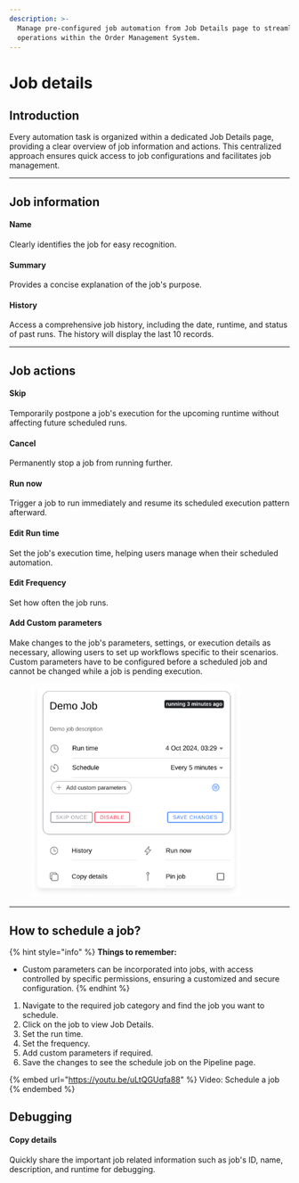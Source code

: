 ```yaml
---
description: >-
  Manage pre-configured job automation from Job Details page to streamline
  operations within the Order Management System.
---
```


# Job details

## Introduction

Every automation task is organized within a dedicated Job Details page, providing a clear overview of job information and actions. This centralized approach ensures quick access to job configurations and facilitates job management.

***

## Job information

#### **Name**

Clearly identifies the job for easy recognition.

#### **Summary**

Provides a concise explanation of the job's purpose.

#### **History**

Access a comprehensive job history, including the date, runtime, and status of past runs. The history will display the last 10 records.

***

## Job actions

#### **Skip**

Temporarily postpone a job's execution for the upcoming runtime without affecting future scheduled runs.

#### Cancel

Permanently stop a job from running further.

#### **Run now**

Trigger a job to run immediately and resume its scheduled execution pattern afterward.

#### **Edit Run time**

Set the job's execution time, helping users manage when their scheduled automation.

#### **Edit Frequency**

Set how often the job runs.

#### Add Custom parameters

Make changes to the job's parameters, settings, or execution details as necessary, allowing users to set up workflows specific to their scenarios. Custom parameters have to be configured before a scheduled job and cannot be changed while a job is pending execution.

<figure><img src="../../.gitbook/assets/Job Actions.png" alt="" width="375"><figcaption></figcaption></figure>

***

## How to schedule a job?

{% hint style="info" %}
**Things to remember:**

* Custom parameters can be incorporated into jobs, with access controlled by specific permissions, ensuring a customized and secure configuration.
{% endhint %}

1. Navigate to the required job category and find the job you want to schedule.
2. Click on the job to view Job Details.
3. Set the run time.
4. Set the frequency.
5. Add custom parameters if required.
6. Save the changes to see the schedule job on the Pipeline page.

{% embed url="https://youtu.be/uLtQGUqfa88" %}
Video: Schedule a job
{% endembed %}

## Debugging

#### **Copy details**

Quickly share the important job related information such as job's ID, name, description, and runtime for debugging.
